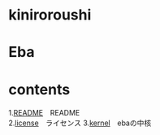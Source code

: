 kiniroroushi
====
# Eba

# contents
1.[README](/README.md)　README  
2.[license](/license)　ライセンス
3.[kernel](/kernel)　ebaの中核 

